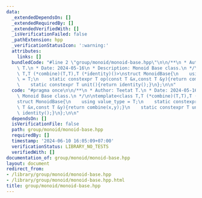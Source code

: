 ```yaml
---
data:
  _extendedDependsOn: []
  _extendedRequiredBy: []
  _extendedVerifiedWith: []
  _isVerificationFailed: false
  _pathExtension: hpp
  _verificationStatusIcon: ':warning:'
  attributes:
    links: []
  bundledCode: "#line 2 \"group/monoid/monoid-base.hpp\"\n\n/**\n * Author: Teetat\
    \ T.\n * Date: 2024-05-16\n * Description: Monoid Base class.\n */\n\ntemplate<class\
    \ T,T (*combine)(T,T),T (*identity)()>\nstruct MonoidBase{\n    using value_type\
    \ = T;\n    static constexpr T op(const T &x,const T &y){return combine(x,y);}\n\
    \    static constexpr T unit(){return identity();}\n};\n\n"
  code: "#pragma once\n\n/**\n * Author: Teetat T.\n * Date: 2024-05-16\n * Description:\
    \ Monoid Base class.\n */\n\ntemplate<class T,T (*combine)(T,T),T (*identity)()>\n\
    struct MonoidBase{\n    using value_type = T;\n    static constexpr T op(const\
    \ T &x,const T &y){return combine(x,y);}\n    static constexpr T unit(){return\
    \ identity();}\n};\n\n"
  dependsOn: []
  isVerificationFile: false
  path: group/monoid/monoid-base.hpp
  requiredBy: []
  timestamp: '2024-06-10 16:05:09+07:00'
  verificationStatus: LIBRARY_NO_TESTS
  verifiedWith: []
documentation_of: group/monoid/monoid-base.hpp
layout: document
redirect_from:
- /library/group/monoid/monoid-base.hpp
- /library/group/monoid/monoid-base.hpp.html
title: group/monoid/monoid-base.hpp
---
```

